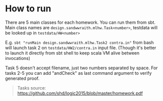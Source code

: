 # How to run

There are 5 main classes for each homework. You can run them from sbt.
Main class names are `design.sandwwraith.mlhw.Task<number>`,
testdata will be looked up in `testdata/HW<number>`

E.g. `sbt "runMain design.sandwwraith.mlhw.Task2 contra.in"` from bash will
launch task 2 on `testdata/HW2/contra.in` input file. (Though it's better to launch
it directly from sbt shell to keep scala VM alive between invocations)

Task 5 doesn't accept filename, just two numbers separated by space.
For tasks 2-5 you can add "andCheck" as last command argument to verify generated proof.

> Tasks source: https://github.com/shd/logic2015/blob/master/homework.pdf
